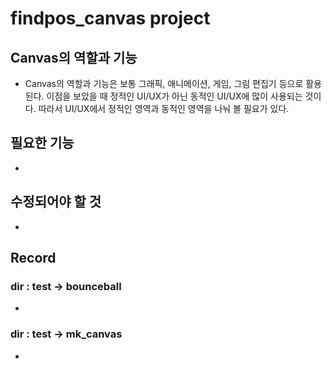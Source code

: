 # findpos_canvas project

## Canvas의 역할과 기능
- Canvas의 역할과 기능은 보통 그래픽, 애니메이션, 게임, 그림 편집기 등으로 활용된다. 이점을 보았을 때 정적인 UI/UX가 아닌 동적인 UI/UX에 많이 사용되는 것이다. 따라서 UI/UX에서 정적인 영역과 동적인 영역을 나눠 볼 필요가 있다.
## 필요한 기능
- 
## 수정되어야 할 것
- 
## Record
### dir : test -> bounceball
- 
### dir : test -> mk_canvas
- 
